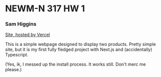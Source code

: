 # NEWM-N 317 HW 1

### Sam Higgins

[Site, hosted by Vercel](https://n317-first-next.vercel.app/)

This is a simple webpage designed to display two products. Pretty simple site, but it is my first fully fledged project with Next.js and (accidentally) Typescript.

(Yes, ik, I messed up the install process. It works still. Don't merc me please.)
